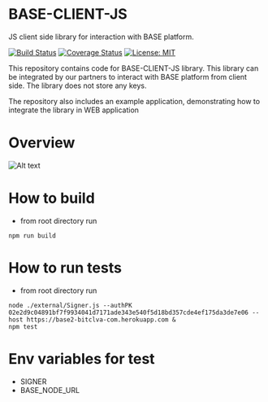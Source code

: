 # BASE-CLIENT-JS
JS client side library for interaction with BASE platform.

[![Build Status](https://travis-ci.org/bitclave/base-client-js.svg?branch=develop)](https://travis-ci.org/bitclave/base-client-js)
[![Coverage Status](https://coveralls.io/repos/github/bitclave/base-client-js/badge.svg)](https://coveralls.io/github/bitclave/base-client-js)
[![License: MIT](https://img.shields.io/badge/License-MIT-yellow.svg)](https://opensource.org/licenses/MIT)

This repository contains code for BASE-CLIENT-JS library. This library can be integrated by our partners to interact with BASE platform from client side. The library does not store any keys.

The repository also includes an example application, demonstrating how to integrate the library in WEB application

# Overview

![Alt text](https://github.com/bitclave/base-client-js/blob/develop/images/base_phase1_overview.png)

# How to build
- from root directory run
```
npm run build

```

# How to run tests
- from root directory run
```
node ./external/Signer.js --authPK 02e2d9c04891bf7f9934041d7171ade343e540f5d18bd357cde4ef175da3de7e06 --host https://base2-bitclva-com.herokuapp.com &
npm test
```

# Env variables for test
+ SIGNER
+ BASE_NODE_URL

